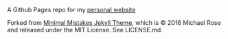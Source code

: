 A Github Pages repo for my [personal website](https://adamnicholasprice.github.io)

Forked from [Minimal Mistakes Jekyll Theme](https://mmistakes.github.io/minimal-mistakes/), which is © 2016 Michael Rose and released under the MIT License. See LICENSE.md.
